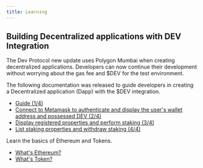 ```yaml
---
title: Learning
---
```


## Building Decentralized applications with DEV Integration

The Dev Protocol new update uses Polygon Mumbai when creating decentralized applications. Developers can now continue their development without worrying about the gas fee and $DEV for the test environment.

The following documentation was released to guide developers in creating a Decentralized application (Dapp) with the $DEV integration.

- [Guide (1/4)](/learning/building-dapp-dev-integration)
- [Connect to Metamask to authenticate and display the user's wallet address and possessed DEV (2/4)](/learning/authenticate-and-display)
- [Display registered properties and perform staking (3/4)](/learning/display-properties-perform-staking)
- [List staking properties and withdraw staking (4/4)](/learning/staking-properties-withdraw-staking)

Learn the basics of Ethereum and Tokens.

- [What's Ethereum?](/learning/whats-ethereum/)
- [What's Token?](/learning/whats-token/)
